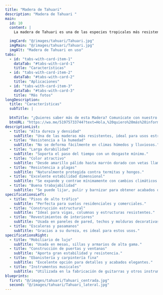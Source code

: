 ```yaml
---
title: "Madera de Tahuari"
description: "Madera de Tahuari "
main:
  id: 10
  content: |
    La madera de Tahuari es una de las especies tropicales más resistentes y duraderas disponibles en el mercado. Su color varía desde un amarillo pálido hasta un marrón dorado, envejeciendo con un tono más oscuro con el tiempo. Es altamente valorada en la construcción y la carpintería debido a su resistencia a la humedad, insectos y hongos. Su densidad y dureza la hacen ideal para aplicaciones de alto tráfico y uso estructural.

  imgCard: "@/images/tahuari/Tahuari.jpg"
  imgMain: "@/images/tahuari/Tahuari.jpg"
  imgAlt: "Madera de Tahuari en uso"
tabs:
  - id: "tabs-with-card-item-1"
    dataTab: "#tabs-with-card-1"
    title: "Características"
  - id: "tabs-with-card-item-2"
    dataTab: "#tabs-with-card-2"
    title: "Aplicaciones"
  - id: "tabs-with-card-item-3"
    dataTab: "#tabs-with-card-3"
    title: "Más fotos"
longDescription:
  title: "Características"
  subTitle: |
    
  btnTitle: "¿Quieres saber más de esta Madera? Comunícate con nuestro Asesor"
  btnURL: "https://wa.me/51975733744?text=Hola,%20quiero%20más%20información%20sobre%20la%20madera%20Tahuari."
descriptionList:
  - title: "Alta dureza y densidad"
    subTitle: "Una de las maderas más resistentes, ideal para usos estructurales."
  - title: "Resistencia a la humedad"
    subTitle: "No se deforma fácilmente en climas húmedos y lluviosos."
  - title: "Larga durabilidad"
    subTitle: "Soporta el paso del tiempo con un desgaste mínimo."
  - title: "Color atractivo"
    subTitle: "Desde amarillo pálido hasta marrón dorado con vetas llamativas."
  - title: "Resistencia a plagas"
    subTitle: "Naturalmente protegida contra termitas y hongos."
  - title: "Excelente estabilidad dimensional"
    subTitle: "Se expande y contrae mínimamente con cambios climáticos."
  - title: "Buena trabajabilidad"
    subTitle: "Se puede lijar, pulir y barnizar para obtener acabados de alta calidad."
specificationsLeft:
  - title: "Pisos de alto tráfico"
    subTitle: "Perfecta para suelos residenciales y comerciales."
  - title: "Construcción estructural"
    subTitle: "Ideal para vigas, columnas y estructuras resistentes."
  - title: "Revestimientos de interiores"
    subTitle: "Usada en paneles de pared, techos y molduras decorativas."
  - title: "Escaleras y pasamanos"
    subTitle: "Gracias a su dureza, es ideal para estos usos."
specificationsRight:
  - title: "Mobiliario de lujo"
    subTitle: "Usada en mesas, sillas y armarios de alta gama."
  - title: "Construcción de puertas y ventanas"
    subTitle: "Aporta gran estabilidad y resistencia."
  - title: "Ebanistería y carpintería fina"
    subTitle: "Excelente opción para detalles y acabados elegantes."
  - title: "Instrumentos musicales"
    subTitle: "Utilizada en la fabricación de guitarras y otros instrumentos por su resonancia."
blueprints:
  first: "@/images/tahuari/Tahuari_centrada.jpg"
  second: "@/images/tahuari/Tahuari_lateral.jpg"
---
```

